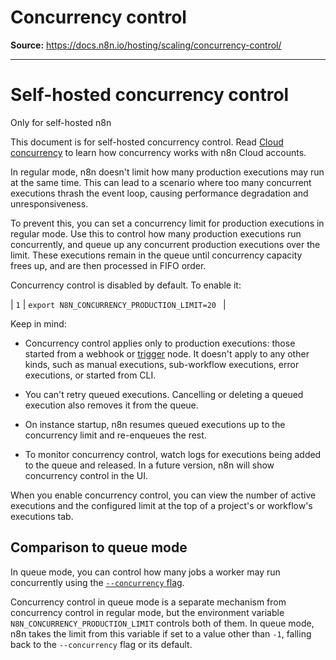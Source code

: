 # Concurrency control

**Source:** https://docs.n8n.io/hosting/scaling/concurrency-control/

---

# Self-hosted concurrency control

Only for self-hosted n8n

This document is for self-hosted concurrency control. Read [Cloud concurrency](../../../manage-cloud/concurrency/) to learn how concurrency works with n8n Cloud accounts.

In regular mode, n8n doesn't limit how many production executions may run at the same time. This can lead to a scenario where too many concurrent executions thrash the event loop, causing performance degradation and unresponsiveness.

To prevent this, you can set a concurrency limit for production executions in regular mode. Use this to control how many production executions run concurrently, and queue up any concurrent production executions over the limit. These executions remain in the queue until concurrency capacity frees up, and are then processed in FIFO order.

Concurrency control is disabled by default. To enable it:

| ``` 1 ``` | ``` export N8N_CONCURRENCY_PRODUCTION_LIMIT=20  ``` |

Keep in mind:

- Concurrency control applies only to production executions: those started from a webhook or [trigger](../../../glossary/#trigger-node-n8n) node. It doesn't apply to any other kinds, such as manual executions, sub-workflow executions, error executions, or started from CLI.
- You can't retry queued executions. Cancelling or deleting a queued execution also removes it from the queue.
- On instance startup, n8n resumes queued executions up to the concurrency limit and re-enqueues the rest.

- To monitor concurrency control, watch logs for executions being added to the queue and released. In a future version, n8n will show concurrency control in the UI.

When you enable concurrency control, you can view the number of active executions and the configured limit at the top of a project's or workflow's executions tab.

## Comparison to queue mode

In queue mode, you can control how many jobs a worker may run concurrently using the [`--concurrency` flag](../queue-mode/#configure-worker-concurrency).

Concurrency control in queue mode is a separate mechanism from concurrency control in regular mode, but the environment variable `N8N_CONCURRENCY_PRODUCTION_LIMIT` controls both of them. In queue mode, n8n takes the limit from this variable if set to a value other than `-1`, falling back to the `--concurrency` flag or its default.
